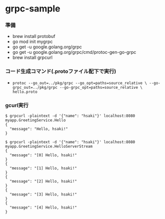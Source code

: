 # grpc-sample

### 準備
+ brew install protobuf
+ go mod init mygrpc
+ go get -u google.golang.org/grpc
+ go get -u google.golang.org/grpc/cmd/protoc-gen-go-grpc
+ brew install grpcurl


### コード生成コマンド(.protoファイル配下で実行)
+ `protoc --go_out=../pkg/grpc --go_opt=paths=source_relative \
	--go-grpc_out=../pkg/grpc --go-grpc_opt=paths=source_relative \
	hello.proto`


### gcurl実行
```
$ grpcurl -plaintext -d '{"name": "hsaki"}' localhost:8080 myapp.GreetingService.Hello
{
  "message": "Hello, hsaki!"
}
```
```
$ grpcurl -plaintext -d '{"name": "hsaki"}' localhost:8080 myapp.GreetingService.HelloServerStream
{
  "message": "[0] Hello, hsaki!"
}
{
  "message": "[1] Hello, hsaki!"
}
{
  "message": "[2] Hello, hsaki!"
}
{
  "message": "[3] Hello, hsaki!"
}
{
  "message": "[4] Hello, hsaki!"
}
```
